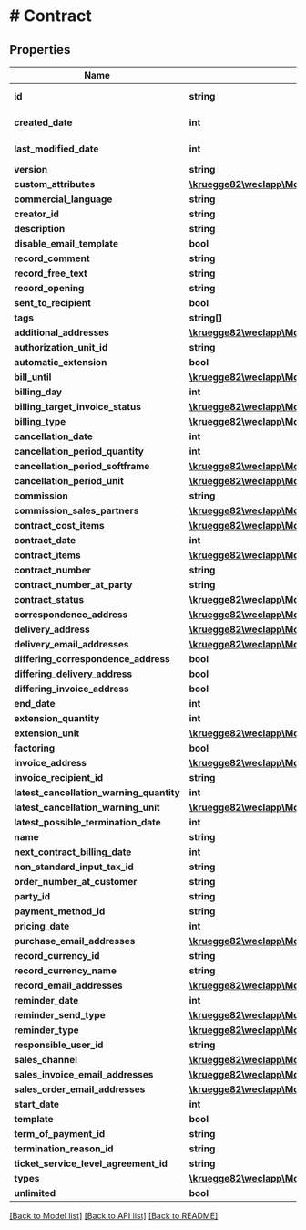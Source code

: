 # # Contract

## Properties

Name | Type | Description | Notes
------------ | ------------- | ------------- | -------------
**id** | **string** |  | [optional] [readonly]
**created_date** | **int** |  | [optional] [readonly]
**last_modified_date** | **int** |  | [optional] [readonly]
**version** | **string** |  | [optional]
**custom_attributes** | [**\kruegge82\weclapp\Model\CustomAttribute[]**](CustomAttribute.md) |  | [optional]
**commercial_language** | **string** |  | [optional]
**creator_id** | **string** |  | [optional]
**description** | **string** |  | [optional]
**disable_email_template** | **bool** |  | [optional]
**record_comment** | **string** |  | [optional]
**record_free_text** | **string** |  | [optional]
**record_opening** | **string** |  | [optional]
**sent_to_recipient** | **bool** |  | [optional]
**tags** | **string[]** |  | [optional]
**additional_addresses** | [**\kruegge82\weclapp\Model\ContractAdditionalAddress[]**](ContractAdditionalAddress.md) |  | [optional]
**authorization_unit_id** | **string** |  | [optional]
**automatic_extension** | **bool** |  | [optional]
**bill_until** | [**\kruegge82\weclapp\Model\BillUntil**](BillUntil.md) |  | [optional]
**billing_day** | **int** |  | [optional]
**billing_target_invoice_status** | [**\kruegge82\weclapp\Model\DesiredInvoiceStatusType**](DesiredInvoiceStatusType.md) |  | [optional]
**billing_type** | [**\kruegge82\weclapp\Model\ContractBillingType**](ContractBillingType.md) |  | [optional]
**cancellation_date** | **int** |  | [optional]
**cancellation_period_quantity** | **int** |  | [optional]
**cancellation_period_softframe** | [**\kruegge82\weclapp\Model\ContractSoftframe**](ContractSoftframe.md) |  | [optional]
**cancellation_period_unit** | [**\kruegge82\weclapp\Model\ContractUnitType**](ContractUnitType.md) |  | [optional]
**commission** | **string** |  | [optional]
**commission_sales_partners** | [**\kruegge82\weclapp\Model\CommissionSalesPartner[]**](CommissionSalesPartner.md) |  | [optional]
**contract_cost_items** | [**\kruegge82\weclapp\Model\ContractCostItem[]**](ContractCostItem.md) |  | [optional]
**contract_date** | **int** |  | [optional]
**contract_items** | [**\kruegge82\weclapp\Model\ContractItem[]**](ContractItem.md) |  | [optional]
**contract_number** | **string** |  | [optional]
**contract_number_at_party** | **string** |  | [optional]
**contract_status** | [**\kruegge82\weclapp\Model\ContractStatus**](ContractStatus.md) |  | [optional]
**correspondence_address** | [**\kruegge82\weclapp\Model\RecordAddress**](RecordAddress.md) |  | [optional]
**delivery_address** | [**\kruegge82\weclapp\Model\RecordAddress**](RecordAddress.md) |  | [optional]
**delivery_email_addresses** | [**\kruegge82\weclapp\Model\EmailAddresses**](EmailAddresses.md) |  | [optional]
**differing_correspondence_address** | **bool** |  | [optional]
**differing_delivery_address** | **bool** |  | [optional]
**differing_invoice_address** | **bool** |  | [optional]
**end_date** | **int** |  | [optional]
**extension_quantity** | **int** |  | [optional]
**extension_unit** | [**\kruegge82\weclapp\Model\ContractUnitType**](ContractUnitType.md) |  | [optional]
**factoring** | **bool** |  | [optional]
**invoice_address** | [**\kruegge82\weclapp\Model\RecordAddress**](RecordAddress.md) |  | [optional]
**invoice_recipient_id** | **string** |  | [optional]
**latest_cancellation_warning_quantity** | **int** |  | [optional]
**latest_cancellation_warning_unit** | [**\kruegge82\weclapp\Model\ContractUnitType**](ContractUnitType.md) |  | [optional]
**latest_possible_termination_date** | **int** |  | [optional]
**name** | **string** |  | [optional]
**next_contract_billing_date** | **int** |  | [optional]
**non_standard_input_tax_id** | **string** |  | [optional]
**order_number_at_customer** | **string** |  | [optional]
**party_id** | **string** |  | [optional]
**payment_method_id** | **string** |  | [optional]
**pricing_date** | **int** |  | [optional]
**purchase_email_addresses** | [**\kruegge82\weclapp\Model\EmailAddresses**](EmailAddresses.md) |  | [optional]
**record_currency_id** | **string** |  | [optional]
**record_currency_name** | **string** |  | [optional]
**record_email_addresses** | [**\kruegge82\weclapp\Model\EmailAddresses**](EmailAddresses.md) |  | [optional]
**reminder_date** | **int** |  | [optional]
**reminder_send_type** | [**\kruegge82\weclapp\Model\ReminderSendType**](ReminderSendType.md) |  | [optional]
**reminder_type** | [**\kruegge82\weclapp\Model\ContractReminderType**](ContractReminderType.md) |  | [optional]
**responsible_user_id** | **string** |  | [optional]
**sales_channel** | [**\kruegge82\weclapp\Model\DistributionChannel**](DistributionChannel.md) |  | [optional]
**sales_invoice_email_addresses** | [**\kruegge82\weclapp\Model\EmailAddresses**](EmailAddresses.md) |  | [optional]
**sales_order_email_addresses** | [**\kruegge82\weclapp\Model\EmailAddresses**](EmailAddresses.md) |  | [optional]
**start_date** | **int** |  | [optional]
**template** | **bool** |  | [optional]
**term_of_payment_id** | **string** |  | [optional]
**termination_reason_id** | **string** |  | [optional]
**ticket_service_level_agreement_id** | **string** |  | [optional]
**types** | [**\kruegge82\weclapp\Model\OnlyId[]**](OnlyId.md) |  | [optional]
**unlimited** | **bool** |  | [optional]

[[Back to Model list]](../../README.md#models) [[Back to API list]](../../README.md#endpoints) [[Back to README]](../../README.md)
